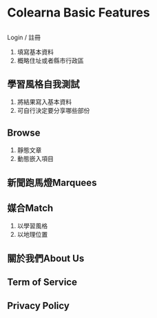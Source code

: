 # Colearna Basic Features

## 
Login / 註冊
1. 填寫基本資料
2. 概略住址或者縣市行政區

## 學習風格自我測試
1. 將結果寫入基本資料
2. 可自行決定要分享哪些部份

## Browse 
1. 靜態文章
2. 動態嵌入項目

## 新聞跑馬燈Marquees

## 媒合Match
1. 以學習風格
2. 以地理位置

## 關於我們About Us

## Term of Service

## Privacy Policy
